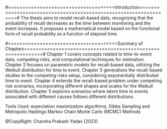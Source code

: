 #=====================================Introduction=================================================================#
The thesis aims to model recall-based data, recognizing that the probability of recall decreases as the time between monitoring and the event increases. 
It proposes a mathematical model based on the functional form of recall probability as a function of elapsed time.

#======================================Summary of Chapters============================================================#
Chapter 1 covers concepts related to time-to-event data, competing risks, and computational techniques for estimation. 
Chapter 2 focuses on parametric models for recall-based data, utilizing the Weibull distribution for time to event. 
Chapter 3 generalizes the recall-based studies to the competing risks setup, considering exponentially distributed time to event. 
Chapter 4 extends the recall-based problem under competing risk scenarios, incorporating different shapes and scales for the Weibull distribution. 
Chapter 5 explores scenarios where latent time to events associated with different causes follows different distributions.

Tools Used: expectation maximization algorithms, Gibbs Sampling and Metropolis Hastings Markov Chain Monte Carlo (MCMC) Methods

@CopyRight: Chandra Prakash Yadav (2023)
